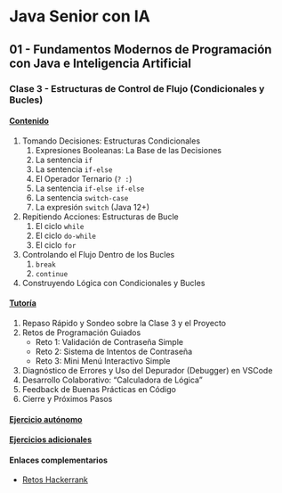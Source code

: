 # Java Senior con IA

## 01 - Fundamentos Modernos de Programación con Java e Inteligencia Artificial

### Clase 3 - Estructuras de Control de Flujo (Condicionales y Bucles)

#### [Contenido](1-contenido.md)

1. Tomando Decisiones: Estructuras Condicionales
    1. Expresiones Booleanas: La Base de las Decisiones
    2. La sentencia `if`
    3. La sentencia `if-else`
    4. El Operador Ternario (`? :`)
    5. La sentencia `if-else if-else`
    6. La sentencia `switch-case`
    7. La expresión `switch` (Java 12+)
2. Repitiendo Acciones: Estructuras de Bucle
    1. El ciclo `while`
    2. El ciclo `do-while`
    3. El ciclo `for`
3. Controlando el Flujo Dentro de los Bucles
    1. `break`
    2. `continue`
4. Construyendo Lógica con Condicionales y Bucles

#### [Tutoría](2-tutoria.md)

1. Repaso Rápido y Sondeo sobre la Clase 3 y el Proyecto
2. Retos de Programación Guiados
    - Reto 1: Validación de Contraseña Simple
    - Reto 2: Sistema de Intentos de Contraseña
    - Reto 3: Mini Menú Interactivo Simple
3. Diagnóstico de Errores y Uso del Depurador (Debugger) en VSCode
4. Desarrollo Colaborativo: “Calculadora de Lógica”
5. Feedback de Buenas Prácticas en Código
6. Cierre y Próximos Pasos

#### [Ejercicio autónomo](3-ejercicio.md)

#### [Ejercicios adicionales](4-ejercicios_adicionales.md)

#### Enlaces complementarios

- [Retos Hackerrank](https://www.hackerrank.com/domains/java?filters%5Bskills%5D%5B%5D=Java%20%28Basic%29&filters%5Bskills%5D%5B%5D=Problem%20Solving%20%28Intermediate%29&filters%5Bdifficulty%5D%5B%5D=easy&filters%5Bsubdomains%5D%5B%5D=java-introduction)
